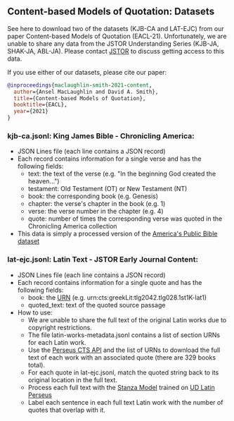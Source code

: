 ## Content-based Models of Quotation: Datasets

See here to download two of the datasets (KJB-CA and LAT-EJC) from our paper Content-based Models of Quotation (EACL-21). Unfortunately, we are unable to share any data from the JSTOR Understanding Series (KJB-JA, SHAK-JA, ABL-JA). Please contact [JSTOR](https://www.jstor.org/dfr/) to discuss getting access to this data.

If you use either of our datasets, please cite our paper: 

```bibtex
@inproceedings{maclaughlin-smith-2021-content,
  author={Ansel MacLaughlin and David A. Smith},
  title={Content-based Models of Quotation},
  booktitle={EACL},
  year={2021}
}
```

### kjb-ca.jsonl: King James Bible - Chronicling America: 

* JSON Lines file (each line contains a JSON record)
* Each record contains information for a single verse and has the following fields:
  * text: the text of the verse (e.g. "In the beginning God created the heaven...")
  * testament: Old Testament (OT) or New Testament (NT)
  * book: the corresponding book (e.g. Genesis)
  * chapter: the verse's chapter in the book (e.g. 1)
  * verse: the verse number in the chapter (e.g. 4)
  * quote: number of times the corresponding verse was quoted in the Chronicling America collection
* This data is simply a processed version of the [America's Public Bible dataset](https://americaspublicbible.org/)


### lat-ejc.jsonl: Latin Text - JSTOR Early Journal Content: 

* JSON Lines file (each line contains a JSON record)
* Each record contains information for a single quote and has the following fields:
  * book: the [URN](http://sites.tufts.edu/perseusupdates/2021/01/05/what-is-a-cts-urn/) (e.g. urn:cts:greekLit:tlg2042.tlg028.1st1K-lat1)
  * quoted_text: text of the quoted source passage
* How to use:
  * We are unable to share the full text of the original Latin works due to copyright restrictions.
  * The file latin-works-metadata.jsonl contains a list of section URNs for each Latin work. 
  * Use the [Perseus CTS API](https://sites.tufts.edu/perseusupdates/beta-features/perseus-cts-api/) and the list of URNs to download the full text of each work with an associated quote (there are 329 books total). 
  * For each quote in lat-ejc.jsonl, match the quoted string back to its original location in the full text.
  * Process each full text with the [Stanza Model](https://stanfordnlp.github.io/stanza/available_models.html) trained on [UD Latin Perseus](https://universaldependencies.org/treebanks/la_perseus/index.html)
  * Label each sentence in each full text Latin work with the number of quotes that overlap with it.

